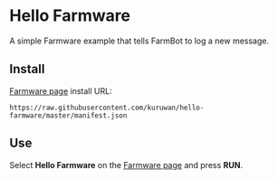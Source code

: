 # Hello Farmware
A simple Farmware example that tells FarmBot to log a new message.

## Install
[Farmware page](https://my.farm.bot/app/farmware) install URL:
```
https://raw.githubusercontent.com/kuruwan/hello-farmware/master/manifest.json
```

## Use

Select **Hello Farmware** on the [Farmware page](https://my.farm.bot/app/farmware) and press **RUN**.
